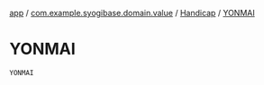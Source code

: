[app](../../index.md) / [com.example.syogibase.domain.value](../index.md) / [Handicap](index.md) / [YONMAI](./-y-o-n-m-a-i.md)

# YONMAI

`YONMAI`
